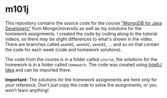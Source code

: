 # m101j
This repository contains the source code for the course ["MongoDB for Java Developers"](https://university.mongodb.com/courses/M101J/about) from MongoUniversity as well as my solutions for the homework assignments. I created the code by coding along to the tutorial videos, so there may be slight differences to what's shown in the video. There are branches called `week01`, `week02`, `week02`, ... and so on that contain the code for each week (code and homework solutions). 

The code from the course is in a folder called `course`, the solutions for the homework is in a folder called `homework`. The code was created using [IntelliJ Idea](https://www.jetbrains.com/idea/) and can be imported there.

**Important:**
The solutions for the homework assignments are here only for your reference. Don't just copy the code to solve the assignments, or you won't learn anything!
